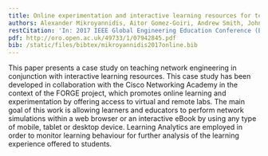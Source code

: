 ```yaml
---
title: Online experimentation and interactive learning resources for teaching network engineering
authors: Alexander Mikroyannidis, Aitor Gomez-Goiri, Andrew Smith, John Domingue
restCitation: 'In: 2017 IEEE Global Engineering Education Conference (EDUCON) (25-28 Apr 2017, Athens, Greece) (pp. 181-188)'
pdf: http://oro.open.ac.uk/49733/1/07942845.pdf
bib: /static/files/bibtex/mikroyannidis2017online.bib
---
```


This paper presents a case study on teaching network engineering in conjunction with interactive learning resources.
This case study has been developed in collaboration with the Cisco Networking Academy in the context of the FORGE project, which promotes online learning and experimentation by offering access to virtual and remote labs. The main goal of this work is allowing learners and educators to perform network simulations within a web browser or an interactive eBook by using any type of mobile, tablet or desktop device.
Learning Analytics are employed in order to monitor learning behaviour for further analysis of the learning experience offered to students.
